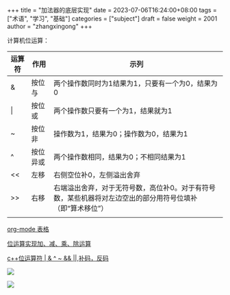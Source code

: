+++
title = "加法器的底层实现"
date = 2023-07-06T16:24:00+08:00
tags = ["术语", "学习", "基础"]
categories = ["subject"]
draft = false
weight = 2001
author = "zhangxingong"
+++

计算机位运算：

| 运算符   | 作用 | 示列                                                   |
|-------|----|------------------------------------------------------|
| &amp;    | 按位与 | 两个操作数同时为1结果为1，只要有一个为0，结果为0       |
| &vert;   | 按位或 | 两个操作数只要有一个为1，结果就为1                     |
| ~        | 按位非 | 操作数为1，结果为0；操作数为0，结果为1                 |
| ^        | 按位异或 | 两个操作数相同，结果为0；不相同结果为1                 |
| &lt;&lt; | 左移 | 右侧空位补0，左侧溢出舍弃                              |
| &gt;&gt; | 右移 | 右端溢出舍弃，对于无符号数，高位补0。对于有符号数，某些机器将对左边空出的部分用符号位填补（即“算术移位”） |
|          |      |                                                        |

[org-mode 表格](http://www.langdebuqing.com/emacs%20notebook/org-mode%20%E8%A1%A8%E6%A0%BC.html)

[位运算实现加、减、乘、除运算](https://www.jianshu.com/p/7bba031b11e7)

[c++位运算符 | &amp; ^ ~ &amp;&amp; ||,补码，反码](https://blog.csdn.net/wuguai4/article/details/7311953)

![](/img/16-20-20_screenshot.png)

![](/img/16-22-34_screenshot.png)
